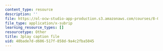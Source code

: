 ```yaml
---
content_type: resource
description: ''
file: https://ol-ocw-studio-app-production.s3.amazonaws.com/courses/8-01sc-classical-mechanics-fall-2016/40bade7dd606517f858d9a4c2fba5045_CFh3gu-z_rc.vtt
file_type: application/x-subrip
learning_resource_types: []
resourcetype: Other
title: 3play caption file
uid: 40bade7d-d606-517f-858d-9a4c2fba5045
---
```

